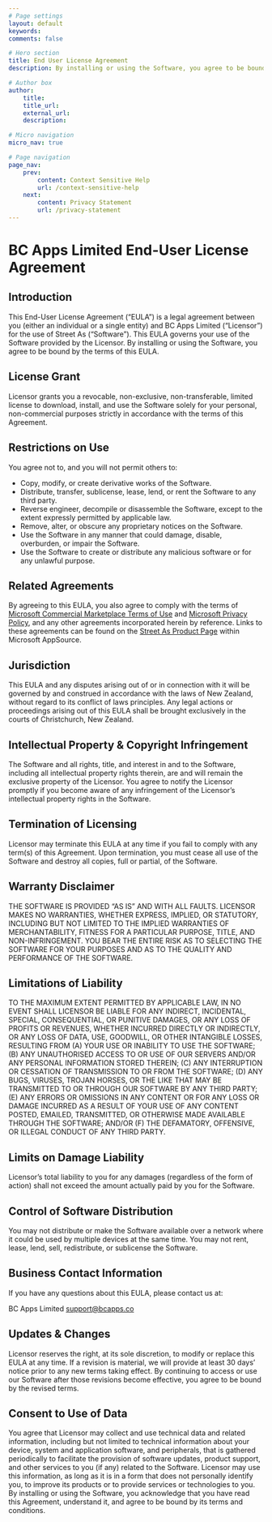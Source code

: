```yaml
---
# Page settings
layout: default
keywords:
comments: false

# Hero section
title: End User License Agreement
description: By installing or using the Software, you agree to be bound by the terms of this EULA.

# Author box
author:
    title:
    title_url:
    external_url:
    description:

# Micro navigation
micro_nav: true

# Page navigation
page_nav:
    prev:
        content: Context Sensitive Help
        url: /context-sensitive-help
    next:
        content: Privacy Statement
        url: /privacy-statement
---
```


# BC Apps Limited End-User License Agreement

## Introduction

This End-User License Agreement (“EULA”) is a legal agreement between you (either an individual or a single entity) and BC Apps Limited (“Licensor”) for the use of Street As (“Software”). This EULA governs your use of the Software provided by the Licensor. By installing or using the Software, you agree to be bound by the terms of this EULA.

## License Grant

Licensor grants you a revocable, non-exclusive, non-transferable, limited license to download, install, and use the Software solely for your personal, non-commercial purposes strictly in accordance with the terms of this Agreement.

## Restrictions on Use

You agree not to, and you will not permit others to:
- Copy, modify, or create derivative works of the Software.
- Distribute, transfer, sublicense, lease, lend, or rent the Software to any third party.
- Reverse engineer, decompile or disassemble the Software, except to the extent expressly permitted by applicable law.
- Remove, alter, or obscure any proprietary notices on the Software.
- Use the Software in any manner that could damage, disable, overburden, or impair the Software.
- Use the Software to create or distribute any malicious software or for any unlawful purpose.

## Related Agreements

By agreeing to this EULA, you also agree to comply with the terms of [Microsoft Commercial Marketplace Terms of Use](https://learn.microsoft.com/en-nz/legal/marketplace/marketplace-terms) and [Microsoft Privacy Policy](https://privacy.microsoft.com/en-us/privacystatement), and any other agreements incorporated herein by reference. Links to these agreements can be found on the [Street As Product Page](https://appsource.microsoft.com/en-NZ/product/DynamicsBC/PUBID.bcappslimited1693858041247%7CAID.street-as%7CPAPPID.0a89d807-b47c-487d-97ec-a1c63d794cca) within Microsoft AppSource.

## Jurisdiction

This EULA and any disputes arising out of or in connection with it will be governed by and construed in accordance with the laws of New Zealand, without regard to its conflict of laws principles. Any legal actions or proceedings arising out of this EULA shall be brought exclusively in the courts of Christchurch, New Zealand.

## Intellectual Property & Copyright Infringement

The Software and all rights, title, and interest in and to the Software, including all intellectual property rights therein, are and will remain the exclusive property of the Licensor. You agree to notify the Licensor promptly if you become aware of any infringement of the Licensor’s intellectual property rights in the Software.

## Termination of Licensing

Licensor may terminate this EULA at any time if you fail to comply with any term(s) of this Agreement. Upon termination, you must cease all use of the Software and destroy all copies, full or partial, of the Software.

## Warranty Disclaimer

THE SOFTWARE IS PROVIDED “AS IS” AND WITH ALL FAULTS. LICENSOR MAKES NO WARRANTIES, WHETHER EXPRESS, IMPLIED, OR STATUTORY, INCLUDING BUT NOT LIMITED TO THE IMPLIED WARRANTIES OF MERCHANTABILITY, FITNESS FOR A PARTICULAR PURPOSE, TITLE, AND NON-INFRINGEMENT. YOU BEAR THE ENTIRE RISK AS TO SELECTING THE SOFTWARE FOR YOUR PURPOSES AND AS TO THE QUALITY AND PERFORMANCE OF THE SOFTWARE.

## Limitations of Liability

TO THE MAXIMUM EXTENT PERMITTED BY APPLICABLE LAW, IN NO EVENT SHALL LICENSOR BE LIABLE FOR ANY INDIRECT, INCIDENTAL, SPECIAL, CONSEQUENTIAL, OR PUNITIVE DAMAGES, OR ANY LOSS OF PROFITS OR REVENUES, WHETHER INCURRED DIRECTLY OR INDIRECTLY, OR ANY LOSS OF DATA, USE, GOODWILL, OR OTHER INTANGIBLE LOSSES, RESULTING FROM (A) YOUR USE OR INABILITY TO USE THE SOFTWARE; (B) ANY UNAUTHORISED ACCESS TO OR USE OF OUR SERVERS AND/OR ANY PERSONAL INFORMATION STORED THEREIN; (C) ANY INTERRUPTION OR CESSATION OF TRANSMISSION TO OR FROM THE SOFTWARE; (D) ANY BUGS, VIRUSES, TROJAN HORSES, OR THE LIKE THAT MAY BE TRANSMITTED TO OR THROUGH OUR SOFTWARE BY ANY THIRD PARTY; (E) ANY ERRORS OR OMISSIONS IN ANY CONTENT OR FOR ANY LOSS OR DAMAGE INCURRED AS A RESULT OF YOUR USE OF ANY CONTENT POSTED, EMAILED, TRANSMITTED, OR OTHERWISE MADE AVAILABLE THROUGH THE SOFTWARE; AND/OR (F) THE DEFAMATORY, OFFENSIVE, OR ILLEGAL CONDUCT OF ANY THIRD PARTY.

## Limits on Damage Liability

Licensor’s total liability to you for any damages (regardless of the form of action) shall not exceed the amount actually paid by you for the Software.

## Control of Software Distribution

You may not distribute or make the Software available over a network where it could be used by multiple devices at the same time. You may not rent, lease, lend, sell, redistribute, or sublicense the Software.

## Business Contact Information

If you have any questions about this EULA, please contact us at:

BC Apps Limited support@bcapps.co

## Updates & Changes

Licensor reserves the right, at its sole discretion, to modify or replace this EULA at any time. If a revision is material, we will provide at least 30 days’ notice prior to any new terms taking effect. By continuing to access or use our Software after those revisions become effective, you agree to be bound by the revised terms.

## Consent to Use of Data

You agree that Licensor may collect and use technical data and related information, including but not limited to technical information about your device, system and application software, and peripherals, that is gathered periodically to facilitate the provision of software updates, product support, and other services to you (if any) related to the Software. Licensor may use this information, as long as it is in a form that does not personally identify you, to improve its products or to provide services or technologies to you.
By installing or using the Software, you acknowledge that you have read this Agreement, understand it, and agree to be bound by its terms and conditions.